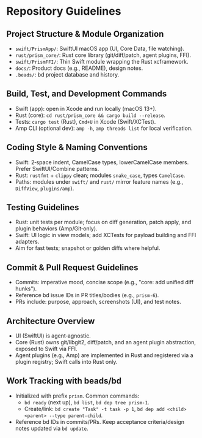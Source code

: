 # Repository Guidelines

## Project Structure & Module Organization
- `swift/PrismApp/`: SwiftUI macOS app (UI, Core Data, file watching).
- `rust/prism_core/`: Rust core library (git/diff/patch, agent plugins, FFI).
- `swift/PrismFFI/`: Thin Swift module wrapping the Rust xcframework.
- `docs/`: Product docs (e.g., README), design notes.
- `.beads/`: bd project database and history.

## Build, Test, and Development Commands
- Swift (app): open in Xcode and run locally (macOS 13+).
- Rust (core): `cd rust/prism_core && cargo build --release`.
- Tests: `cargo test` (Rust), `Cmd+U` in Xcode (Swift/XCTest).
- Amp CLI (optional dev): `amp -h`, `amp threads list` for local verification.

## Coding Style & Naming Conventions
- Swift: 2‑space indent, CamelCase types, lowerCamelCase members. Prefer SwiftUI/Combine patterns.
- Rust: `rustfmt` + `clippy` clean; modules `snake_case`, types `CamelCase`.
- Paths: modules under `swift/` and `rust/` mirror feature names (e.g., `DiffView`, `plugins/amp`).

## Testing Guidelines
- Rust: unit tests per module; focus on diff generation, patch apply, and plugin behaviors (Amp/Git‑only).
- Swift: UI logic in view models; add XCTests for payload building and FFI adapters.
- Aim for fast tests; snapshot or golden diffs where helpful.

## Commit & Pull Request Guidelines
- Commits: imperative mood, concise scope (e.g., "core: add unified diff hunks").
- Reference bd issue IDs in PR titles/bodies (e.g., `prism-6`).
- PRs include: purpose, approach, screenshots (UI), and test notes.

## Architecture Overview
- UI (SwiftUI) is agent‑agnostic.
- Core (Rust) owns git/libgit2, diff/patch, and an agent plugin abstraction, exposed to Swift via FFI.
- Agent plugins (e.g., Amp) are implemented in Rust and registered via a plugin registry; Swift calls into Rust only.

## Work Tracking with beads/bd
- Initialized with prefix `prism`. Common commands:
  - `bd ready` (next up), `bd list`, `bd dep tree prism-1`.
  - Create/link: `bd create "Task" -t task -p 1`, `bd dep add <child> <parent> --type parent-child`.
- Reference bd IDs in commits/PRs. Keep acceptance criteria/design notes updated via `bd update`.
